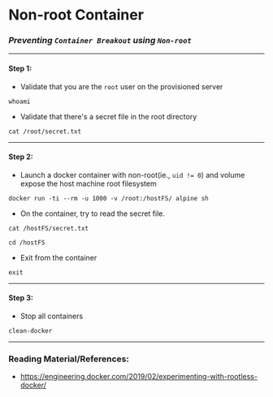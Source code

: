 # **Non-root Container**

### *Preventing `Container Breakout` using `Non-root`*

-------

#### Step 1:

* Validate that you are the `root` user on the provisioned server

```commandline
whoami
```

* Validate that there's a secret file in the root directory

```commandline
cat /root/secret.txt
```

-------

#### Step 2:

* Launch a docker container with non-root(ie., `uid != 0`) and volume expose the host machine root filesystem

```commandline
docker run -ti --rm -u 1000 -v /root:/hostFS/ alpine sh
```

* On the container, try to read the secret file.

```commandline
cat /hostFS/secret.txt

cd /hostFS
```

* Exit from the container

```commandline
exit
```

-------

#### Step 3:

* Stop all containers

```commandline
clean-docker
```

---------

### Reading Material/References:

* https://engineering.docker.com/2019/02/experimenting-with-rootless-docker/
